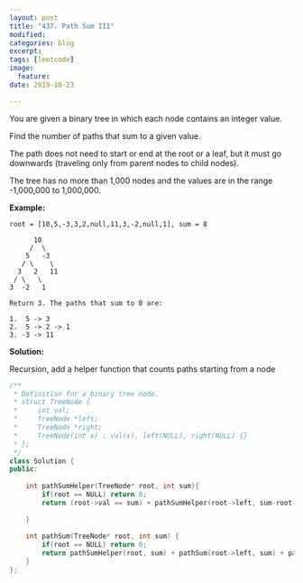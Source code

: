 ```yaml
---
layout: post
title: "437. Path Sum III"
modified:
categories: blog
excerpt:
tags: [leetcode]
image:
  feature:
date: 2019-10-23

---
```




You are given a binary tree in which each node contains an integer value.

Find the number of paths that sum to a given value.

The path does not need to start or end at the root or a leaf, but it must go downwards (traveling only from parent nodes to child nodes).

The tree has no more than 1,000 nodes and the values are in the range -1,000,000 to 1,000,000.

**Example:**

```
root = [10,5,-3,3,2,null,11,3,-2,null,1], sum = 8

      10
     /  \
    5   -3
   / \    \
  3   2   11
 / \   \
3  -2   1

Return 3. The paths that sum to 8 are:

1.  5 -> 3
2.  5 -> 2 -> 1
3. -3 -> 11
```



**Solution:**

Recursion, add a helper function that counts paths starting from a node

```c++
/**
 * Definition for a binary tree node.
 * struct TreeNode {
 *     int val;
 *     TreeNode *left;
 *     TreeNode *right;
 *     TreeNode(int x) : val(x), left(NULL), right(NULL) {}
 * };
 */
class Solution {
public:
    
    int pathSumHelper(TreeNode* root, int sum){
        if(root == NULL) return 0;
        return (root->val == sum) + pathSumHelper(root->left, sum-root->val) +pathSumHelper(root->right, sum-root->val);
        
    }
    
    int pathSum(TreeNode* root, int sum) {
        if(root == NULL) return 0;
        return pathSumHelper(root, sum) + pathSum(root->left, sum) + pathSum(root->right, sum);
    }
};
```

